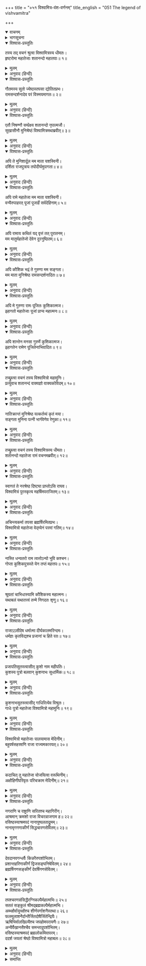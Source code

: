 +++
title = "०५१ विश्वामित्र-वंश-वर्णनम्"
title_english = "051 The legend of vishvamitra"

+++
<details open><summary>वाचनम्</summary>
<div caption="श्रीराम-हरिसीताराममूर्ति-घनपाठिभ्यां वचनम्" class="audioEmbed" src="https://archive.org/download/Ramayana-recitation-Sriram-harisItArAmamUrti-Ghanapaati-v2/Kanda_1/Kanda_1_BK-051-Vishvamitra_Vamsha_Varnanam.mp3"></div>
</details>

<details><summary>भागसूचना</summary>

51. शतानन्दके पूछनेपर विश्वामित्रका उन्हें श्रीरामके द्वारा अहल्याके उद्धारका समाचार बताना तथा शतानन्दद्वारा श्रीरामका अभिनन्दन करते हुए विश्वामित्रजीके पूर्वचरित्रका वर्णन
</details>

<details open><summary>विश्वास-प्रस्तुतिः</summary>

तस्य तद् वचनं श्रुत्वा विश्वामित्रस्य धीमतः।  
हृष्टरोमा महातेजाः शतानन्दो महातपाः॥ १॥
</details>

<details><summary>मूलम्</summary>

तस्य तद् वचनं श्रुत्वा विश्वामित्रस्य धीमतः।  
हृष्टरोमा महातेजाः शतानन्दो महातपाः॥ १॥
</details>

<details><summary>अनुवाद (हिन्दी)</summary>

परम बुद्धिमान् विश्वामित्रजीकी वह बात सुनकर महातेजस्वी महातपस्वी शतानन्दजीके शरीरमें रोमाञ्च हो आया॥ १॥
</details>

<details open><summary>विश्वास-प्रस्तुतिः</summary>

गौतमस्य सुतो ज्येष्ठस्तपसा द्योतितप्रभः।  
रामसन्दर्शनादेव परं विस्मयमागतः॥ २॥
</details>

<details><summary>मूलम्</summary>

गौतमस्य सुतो ज्येष्ठस्तपसा द्योतितप्रभः।  
रामसन्दर्शनादेव परं विस्मयमागतः॥ २॥
</details>

<details><summary>अनुवाद (हिन्दी)</summary>

वे गौतमके ज्येष्ठ पुत्र थे। तपस्यासे उनकी कान्ति प्रकाशित हो रही थी। वे श्रीरामचन्द्रजीके दर्शनमात्रसे ही बड़े विस्मित हुए॥ २॥
</details>

<details open><summary>विश्वास-प्रस्तुतिः</summary>

एतौ निषण्णौ सम्प्रेक्ष्य शतानन्दो नृपात्मजौ।  
सुखासीनौ मुनिश्रेष्ठं विश्वामित्रमथाब्रवीत्॥ ३॥
</details>

<details><summary>मूलम्</summary>

एतौ निषण्णौ सम्प्रेक्ष्य शतानन्दो नृपात्मजौ।  
सुखासीनौ मुनिश्रेष्ठं विश्वामित्रमथाब्रवीत्॥ ३॥
</details>

<details><summary>अनुवाद (हिन्दी)</summary>

उन दोनों राजकुमारोंको सुखपूर्वक बैठे देख शतानन्दने मुनिश्रेष्ठ विश्वामित्रजीसे पूछा—॥ ३॥
</details>

<details open><summary>विश्वास-प्रस्तुतिः</summary>

अपि ते मुनिशार्दूल मम माता यशस्विनी।  
दर्शिता राजपुत्राय तपोदीर्घमुपागता॥ ४॥
</details>

<details><summary>मूलम्</summary>

अपि ते मुनिशार्दूल मम माता यशस्विनी।  
दर्शिता राजपुत्राय तपोदीर्घमुपागता॥ ४॥
</details>

<details><summary>अनुवाद (हिन्दी)</summary>

‘मुनिप्रवर! मेरी यशस्विनी माता अहल्या बहुत दिनोंसे तपस्या कर रही थीं। क्या आपने राजकुमार श्रीरामको उनका दर्शन कराया?॥ ४॥
</details>

<details open><summary>विश्वास-प्रस्तुतिः</summary>

अपि रामे महातेजा मम माता यशस्विनी।  
वन्यैरुपाहरत् पूजां पूजार्हे सर्वदेहिनाम्॥ ५॥
</details>

<details><summary>मूलम्</summary>

अपि रामे महातेजा मम माता यशस्विनी।  
वन्यैरुपाहरत् पूजां पूजार्हे सर्वदेहिनाम्॥ ५॥
</details>

<details><summary>अनुवाद (हिन्दी)</summary>

‘क्या मेरी महातेजस्विनी एवं यशस्विनी माता अहल्याने वनमें होनेवाले फल-फूल आदिसे समस्त देहधारियोंके लिये पूजनीय श्रीरामचन्द्रजीका पूजन (आदर-सत्कार) किया था?॥ ५॥
</details>

<details open><summary>विश्वास-प्रस्तुतिः</summary>

अपि रामाय कथितं यद् वृत्तं तत् पुरातनम्।  
मम मातुर्महातेजो देवेन दुरनुष्ठितम्॥ ६॥
</details>

<details><summary>मूलम्</summary>

अपि रामाय कथितं यद् वृत्तं तत् पुरातनम्।  
मम मातुर्महातेजो देवेन दुरनुष्ठितम्॥ ६॥
</details>

<details><summary>अनुवाद (हिन्दी)</summary>

‘महातेजस्वी मुने! क्या आपने श्रीरामसे वह प्राचीन वृत्तान्त कहा था, जो मेरी माताके प्रति देवराज इन्द्रद्वारा किये गये छल-कपट एवं दुराचारद्वारा घटित हुआ था?॥
</details>

<details open><summary>विश्वास-प्रस्तुतिः</summary>

अपि कौशिक भद्रं ते गुरुणा मम सङ्गता।  
मम माता मुनिश्रेष्ठ रामसन्दर्शनादितः॥ ७॥
</details>

<details><summary>मूलम्</summary>

अपि कौशिक भद्रं ते गुरुणा मम सङ्गता।  
मम माता मुनिश्रेष्ठ रामसन्दर्शनादितः॥ ७॥
</details>

<details><summary>अनुवाद (हिन्दी)</summary>

‘मुनिश्रेष्ठ कौशिक! आपका कल्याण हो। क्या श्रीरामचन्द्रजीके दर्शन आदिके प्रभावसे मेरी माता शापमुक्त हो पिताजीसे जा मिलीं?॥ ७॥
</details>

<details open><summary>विश्वास-प्रस्तुतिः</summary>

अपि मे गुरुणा रामः पूजितः कुशिकात्मज।  
इहागतो महातेजाः पूजां प्राप्य महात्मनः॥ ८॥
</details>

<details><summary>मूलम्</summary>

अपि मे गुरुणा रामः पूजितः कुशिकात्मज।  
इहागतो महातेजाः पूजां प्राप्य महात्मनः॥ ८॥
</details>

<details><summary>अनुवाद (हिन्दी)</summary>

‘कुशिकनन्दन! क्या मेरे पिताने श्रीरामका पूजन किया था? क्या उन महात्माकी पूजा ग्रहण करके ये महातेजस्वी श्रीराम यहाँ पधारे हैं?॥ ८॥
</details>

<details open><summary>विश्वास-प्रस्तुतिः</summary>

अपि शान्तेन मनसा गुरुर्मे कुशिकात्मज।  
इहागतेन रामेण पूजितेनाभिवादितः॥ ९॥
</details>

<details><summary>मूलम्</summary>

अपि शान्तेन मनसा गुरुर्मे कुशिकात्मज।  
इहागतेन रामेण पूजितेनाभिवादितः॥ ९॥
</details>

<details><summary>अनुवाद (हिन्दी)</summary>

‘विश्वामित्रजी! क्या यहाँ आकर मेरे माता-पिताद्वारा सम्मानित हुए श्रीरामने मेरे पूज्य पिताका शान्त चित्तसे अभिवादन किया था?’॥ ९॥
</details>

<details open><summary>विश्वास-प्रस्तुतिः</summary>

तच्छ्रुत्वा वचनं तस्य विश्वामित्रो महामुनिः।  
प्रत्युवाच शतानन्दं वाक्यज्ञो वाक्यकोविदम्॥ १०॥
</details>

<details><summary>मूलम्</summary>

तच्छ्रुत्वा वचनं तस्य विश्वामित्रो महामुनिः।  
प्रत्युवाच शतानन्दं वाक्यज्ञो वाक्यकोविदम्॥ १०॥
</details>

<details><summary>अनुवाद (हिन्दी)</summary>

शतानन्दका यह प्रश्न सुनकर बोलनेकी कला जाननेवाले महामुनि विश्वामित्रने बातचीत करनेमें कुशल शतानन्दको इस प्रकार उत्तर दिया—॥ १०॥
</details>

<details open><summary>विश्वास-प्रस्तुतिः</summary>

नातिक्रान्तं मुनिश्रेष्ठ यत्कर्तव्यं कृतं मया।  
सङ्गता मुनिना पत्नी भार्गवेणेव रेणुका॥ ११॥
</details>

<details><summary>मूलम्</summary>

नातिक्रान्तं मुनिश्रेष्ठ यत्कर्तव्यं कृतं मया।  
सङ्गता मुनिना पत्नी भार्गवेणेव रेणुका॥ ११॥
</details>

<details><summary>अनुवाद (हिन्दी)</summary>

‘मुनिश्रेष्ठ! मैंने कुछ उठा नहीं रखा है। मेरा जो कर्तव्य था, उसे मैंने पूरा किया। महर्षि गौतमसे उनकी पत्नी अहल्या उसी प्रकार जा मिली हैं, जैसे भृगुवंशी जमदग्निसे रेणुका मिली है’॥ ११॥
</details>

<details open><summary>विश्वास-प्रस्तुतिः</summary>

तच्छ्रुत्वा वचनं तस्य विश्वामित्रस्य धीमतः।  
शतानन्दो महातेजा रामं वचनमब्रवीत्॥ १२॥
</details>

<details><summary>मूलम्</summary>

तच्छ्रुत्वा वचनं तस्य विश्वामित्रस्य धीमतः।  
शतानन्दो महातेजा रामं वचनमब्रवीत्॥ १२॥
</details>

<details><summary>अनुवाद (हिन्दी)</summary>

बुद्धिमान् विश्वामित्रकी यह बात सुनकर महातेजस्वी शतानन्दने श्रीरामचन्द्रजीसे यह बात कही—॥ १२॥
</details>

<details open><summary>विश्वास-प्रस्तुतिः</summary>

स्वागतं ते नरश्रेष्ठ दिष्ट्या प्राप्तोऽसि राघव।  
विश्वामित्रं पुरस्कृत्य महर्षिमपराजितम्॥ १३॥
</details>

<details><summary>मूलम्</summary>

स्वागतं ते नरश्रेष्ठ दिष्ट्या प्राप्तोऽसि राघव।  
विश्वामित्रं पुरस्कृत्य महर्षिमपराजितम्॥ १३॥
</details>

<details><summary>अनुवाद (हिन्दी)</summary>

‘नरश्रेष्ठ! आपका स्वागत है। रघुनन्दन! मेरा अहोभाग्य जो आपने किसीसे पराजित न होनेवाले महर्षि विश्वामित्रको आगे करके यहाँतक पधारनेका कष्ट उठाया॥ १३॥
</details>

<details open><summary>विश्वास-प्रस्तुतिः</summary>

अचिन्त्यकर्मा तपसा ब्रह्मर्षिरमितप्रभः।  
विश्वामित्रो महातेजा वेद्‍म्येनं परमां गतिम्॥ १४॥
</details>

<details><summary>मूलम्</summary>

अचिन्त्यकर्मा तपसा ब्रह्मर्षिरमितप्रभः।  
विश्वामित्रो महातेजा वेद्‍म्येनं परमां गतिम्॥ १४॥
</details>

<details><summary>अनुवाद (हिन्दी)</summary>

‘महर्षि विश्वामित्रके कर्म अचिन्त्य हैं। ये तपस्यासे ब्रह्मर्षिपदको प्राप्त हुए हैं। इनकी कान्ति असीम है और ये महातेजस्वी हैं। मैं इनको जानता हूँ। ये जगत् के परम आश्रय (हितैषी) हैं॥ १४॥
</details>

<details open><summary>विश्वास-प्रस्तुतिः</summary>

नास्ति धन्यतरो राम त्वत्तोऽन्यो भुवि कश्चन।  
गोप्ता कुशिकपुत्रस्ते येन तप्तं महत्तपः॥ १५॥
</details>

<details><summary>मूलम्</summary>

नास्ति धन्यतरो राम त्वत्तोऽन्यो भुवि कश्चन।  
गोप्ता कुशिकपुत्रस्ते येन तप्तं महत्तपः॥ १५॥
</details>

<details><summary>अनुवाद (हिन्दी)</summary>

‘श्रीराम! इस पृथ्वीपर आपसे बढ़कर धन्यातिधन्य पुरुष दूसरा कोई नहीं है; क्योंकि कुशिकनन्दन विश्वामित्र आपके रक्षक हैं, जिन्होंने बड़ी भारी तपस्या की है॥
</details>

<details open><summary>विश्वास-प्रस्तुतिः</summary>

श्रूयतां चाभिधास्यामि कौशिकस्य महात्मनः।  
यथाबलं यथातत्त्वं तन्मे निगदतः शृणु॥ १६॥
</details>

<details><summary>मूलम्</summary>

श्रूयतां चाभिधास्यामि कौशिकस्य महात्मनः।  
यथाबलं यथातत्त्वं तन्मे निगदतः शृणु॥ १६॥
</details>

<details><summary>अनुवाद (हिन्दी)</summary>

‘मैं महात्मा कौशिकके बल और स्वरूपका यथार्थ वर्णन करता हूँ। आप ध्यान देकर मुझसे यह सब सुनिये॥ १६॥
</details>

<details open><summary>विश्वास-प्रस्तुतिः</summary>

राजाऽऽसीदेष धर्मात्मा दीर्घकालमरिन्दमः।  
धर्मज्ञः कृतविद्यश्च प्रजानां च हिते रतः॥ १७॥
</details>

<details><summary>मूलम्</summary>

राजाऽऽसीदेष धर्मात्मा दीर्घकालमरिन्दमः।  
धर्मज्ञः कृतविद्यश्च प्रजानां च हिते रतः॥ १७॥
</details>

<details><summary>अनुवाद (हिन्दी)</summary>

‘ये विश्वामित्र पहले एक धर्मात्मा राजा थे। इन्होंने शत्रुओंके दमनपूर्वक दीर्घकालतक राज्य किया था। ये धर्मज्ञ और विद्वान् होनेके साथ ही प्रजावर्गके हितसाधनमें तत्पर रहते थे॥ १७॥
</details>

<details open><summary>विश्वास-प्रस्तुतिः</summary>

प्रजापतिसुतस्त्वासीत् कुशो नाम महीपतिः।  
कुशस्य पुत्रो बलवान् कुशनाभः सुधार्मिकः॥ १८॥
</details>

<details><summary>मूलम्</summary>

प्रजापतिसुतस्त्वासीत् कुशो नाम महीपतिः।  
कुशस्य पुत्रो बलवान् कुशनाभः सुधार्मिकः॥ १८॥
</details>

<details><summary>अनुवाद (हिन्दी)</summary>

‘प्राचीनकालमें कुश नामसे प्रसिद्ध एक राजा हो गये हैं। वे प्रजापतिके पुत्र थे। कुशके बलवान् पुत्रका नाम कुशनाभ हुआ। वह बड़ा ही धर्मात्मा था॥ १८॥
</details>

<details open><summary>विश्वास-प्रस्तुतिः</summary>

कुशनाभसुतस्त्वासीद् गाधिरित्येव विश्रुतः।  
गाधेः पुत्रो महातेजा विश्वामित्रो महामुनिः॥ १९॥
</details>

<details><summary>मूलम्</summary>

कुशनाभसुतस्त्वासीद् गाधिरित्येव विश्रुतः।  
गाधेः पुत्रो महातेजा विश्वामित्रो महामुनिः॥ १९॥
</details>

<details><summary>अनुवाद (हिन्दी)</summary>

‘कुशनाभके पुत्र गाधि नामसे विख्यात थे। उन्हीं गाधिके महातेजस्वी पुत्र ये महामुनि विश्वामित्र हैं॥ १९॥
</details>

<details open><summary>विश्वास-प्रस्तुतिः</summary>

विश्वामित्रो महातेजाः पालयामास मेदिनीम्।  
बहुवर्षसहस्राणि राजा राज्यमकारयत्॥ २०॥
</details>

<details><summary>मूलम्</summary>

विश्वामित्रो महातेजाः पालयामास मेदिनीम्।  
बहुवर्षसहस्राणि राजा राज्यमकारयत्॥ २०॥
</details>

<details><summary>अनुवाद (हिन्दी)</summary>

‘महातेजस्वी राजा विश्वामित्रने कई हजार वर्षोंतक इस पृथ्वीका पालन तथा राज्यका शासन किया॥ २०॥
</details>

<details open><summary>विश्वास-प्रस्तुतिः</summary>

कदाचित् तु महातेजा योजयित्वा वरूथिनीम्।  
अक्षौहिणीपरिवृतः परिचक्राम मेदिनीम्॥ २१॥
</details>

<details><summary>मूलम्</summary>

कदाचित् तु महातेजा योजयित्वा वरूथिनीम्।  
अक्षौहिणीपरिवृतः परिचक्राम मेदिनीम्॥ २१॥
</details>

<details><summary>अनुवाद (हिन्दी)</summary>

‘एक समयकी बात है महातेजस्वी राजा विश्वामित्र सेना एकत्र करके एक अक्षौहिणी सेनाके साथ पृथ्वीपर विचरने लगे॥ २१॥
</details>

<details open><summary>विश्वास-प्रस्तुतिः</summary>

नगराणि च राष्ट्राणि सरितश्च महागिरीन्।  
आश्रमान् क्रमशो राजा विचरन्नाजगाम ह॥ २२॥  
वसिष्ठस्याश्रमपदं नानापुष्पलताद्रुमम्।  
नानामृगगणाकीर्णं सिद्धचारणसेवितम्॥ २३॥
</details>

<details><summary>मूलम्</summary>

नगराणि च राष्ट्राणि सरितश्च महागिरीन्।  
आश्रमान् क्रमशो राजा विचरन्नाजगाम ह॥ २२॥  
वसिष्ठस्याश्रमपदं नानापुष्पलताद्रुमम्।  
नानामृगगणाकीर्णं सिद्धचारणसेवितम्॥ २३॥
</details>

<details><summary>अनुवाद (हिन्दी)</summary>

‘वे अनेकानेक नगरों, राष्ट्रों, नदियों, बड़े-बड़े पर्वतों और आश्रमोंमें क्रमशः विचरते हुए महर्षिवसिष्ठके आश्रमपर आ पहुँचे, जो नाना प्रकारके फूलों, लताओं और वृक्षोंसे शोभा पा रहा था। नाना प्रकारके मृग (वन्यपशु) वहाँ सब ओर फैले हुए थे तथा सिद्ध और चारण उस आश्रममें निवास करते थे॥ २२-२३॥
</details>

<details open><summary>विश्वास-प्रस्तुतिः</summary>

देवदानवगन्धर्वैः किन्नरैरुपशोभितम्।  
प्रशान्तहरिणाकीर्णं द्विजसङ्घनिषेवितम्॥ २४॥  
ब्रह्मर्षिगणसङ्कीर्णं देवर्षिगणसेवितम्।
</details>

<details><summary>मूलम्</summary>

देवदानवगन्धर्वैः किन्नरैरुपशोभितम्।  
प्रशान्तहरिणाकीर्णं द्विजसङ्घनिषेवितम्॥ २४॥  
ब्रह्मर्षिगणसङ्कीर्णं देवर्षिगणसेवितम्।
</details>

<details><summary>अनुवाद (हिन्दी)</summary>

‘देवता, दानव, गन्धर्व और किन्नर उसकी शोभा बढ़ाते थे। शान्त मृग वहाँ भरे रहते थे। बहुत-से ब्राह्मणों, ब्रह्मर्षियों और देवर्षियोंके समुदाय उसका सेवन करते थे॥ २४ १/२॥
</details>

<details open><summary>विश्वास-प्रस्तुतिः</summary>

तपश्चरणसंसिद्धैरग्निकल्पैर्महात्मभिः॥ २५॥  
सततं सङ्कुलं श्रीमद‍्ब्रह्मकल्पैर्महात्मभिः।  
अब्भक्षैर्वायुभक्षैश्च शीर्णपर्णाशनैस्तथा॥ २६॥  
फलमूलाशनैर्दान्तैर्जितदोषैर्जितेन्द्रियैः।  
ऋषिभिर्वालखिल्यैश्च जपहोमपरायणैः॥ २७॥  
अन्यैर्वैखानसैश्चैव समन्तादुपशोभितम्।  
वसिष्ठस्याश्रमपदं ब्रह्मलोकमिवापरम्।  
ददर्श जयतां श्रेष्ठो विश्वामित्रो महाबलः॥ २८॥
</details>

<details><summary>मूलम्</summary>

तपश्चरणसंसिद्धैरग्निकल्पैर्महात्मभिः॥ २५॥  
सततं सङ्कुलं श्रीमद‍्ब्रह्मकल्पैर्महात्मभिः।  
अब्भक्षैर्वायुभक्षैश्च शीर्णपर्णाशनैस्तथा॥ २६॥  
फलमूलाशनैर्दान्तैर्जितदोषैर्जितेन्द्रियैः।  
ऋषिभिर्वालखिल्यैश्च जपहोमपरायणैः॥ २७॥  
अन्यैर्वैखानसैश्चैव समन्तादुपशोभितम्।  
वसिष्ठस्याश्रमपदं ब्रह्मलोकमिवापरम्।  
ददर्श जयतां श्रेष्ठो विश्वामित्रो महाबलः॥ २८॥
</details>

<details><summary>अनुवाद (हिन्दी)</summary>

‘तपस्यासे सिद्ध हुए अग्निके समान तेजस्वी महात्मा तथा ब्रह्माके समान महामहिम महात्मा सदा उस आश्रममें भरे रहते थे। उनमेंसे कोई जल पीकर रहता था तो कोई हवा पीकर। कितने ही महात्मा फल-मूल खाकर अथवा सूखे पत्ते चबाकर रहते थे। राग आदि दोषोंको जीतकर मन और इन्द्रियोंपर काबू रखनेवाले बहुत-से ऋषि जप-होममें लगे रहते थे। वालखिल्य मुनिगण तथा अन्यान्य वैखानस महात्मा सब ओरसे उस आश्रमकी शोभा बढ़ाते थे। इन सब विशेषताओंके कारण महर्षि वसिष्ठका वह आश्रम दूसरे ब्रह्मलोकके समान जान पड़ता था। विजयी वीरोंमें श्रेष्ठ महाबली विश्वामित्रने उसका दर्शन किया’॥ २५—२८॥
</details>

<details><summary>समाप्तिः</summary>

इत्यार्षे श्रीमद्रामायणे वाल्मीकीये आदिकाव्ये बालकाण्डे एकपञ्चाशः सर्गः॥ ५१॥  
इस प्रकार श्रीवाल्मीकिनिर्मित आर्षरामायण आदिकाव्यके बालकाण्डमें इक्यावनवाँ सर्ग पूरा हुआ॥ ५१॥
</details>

